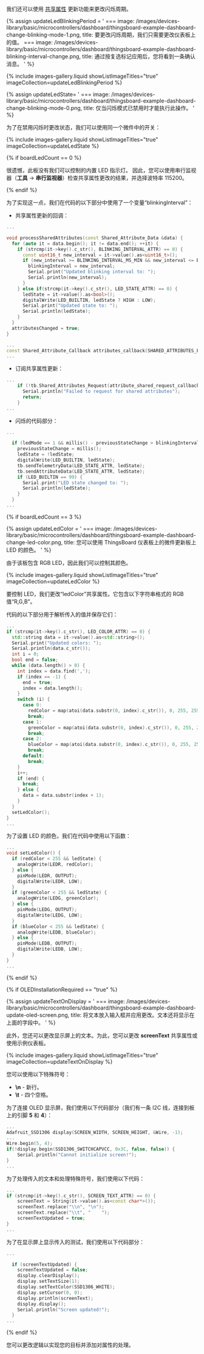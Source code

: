 我们还可以使用 [共享属性](/docs/{{page.docsPrefix}}user-guide/attributes/#shared-attributes) 更新功能来更改闪烁周期。

{% assign updateLedBlinkingPeriod = '
    ===
        image: /images/devices-library/basic/microcontrollers/dashboard/thingsboard-example-dashboard-change-blinking-mode-1.png,
        title: 要更改闪烁周期，我们只需要更改仪表板上的值。
    ===
        image: /images/devices-library/basic/microcontrollers/dashboard/thingsboard-example-dashboard-blinking-interval-change.png,
        title: 通过按复选标记应用后，您将看到一条确认消息。
'
%} 

{% include images-gallery.liquid showListImageTitles="true" imageCollection=updateLedBlinkingPeriod %}

{% assign updateLedState= '
    ===
        image: /images/devices-library/basic/microcontrollers/dashboard/thingsboard-example-dashboard-change-blinking-mode-0.png,
        title: 仅当闪烁模式已禁用时才能执行此操作。
'
%}

为了在禁用闪烁时更改状态，我们可以使用同一个微件中的开关：

{% include images-gallery.liquid showListImageTitles="true" imageCollection=updateLedState %}

{% if boardLedCount == 0 %}

很遗憾，此板没有我们可以控制的内置 LED 指示灯。
因此，您可以使用串行监视器（**工具** -> **串行监视器**）检查共享属性更改的结果，并选择波特率 115200。

{% endif %}

为了实现这一点，我们在代码的以下部分中使用了一个变量“blinkingInterval”：

- 共享属性更新的回调：

```cpp
...

void processSharedAttributes(const Shared_Attribute_Data &data) {
  for (auto it = data.begin(); it != data.end(); ++it) {
    if (strcmp(it->key().c_str(), BLINKING_INTERVAL_ATTR) == 0) {
      const uint16_t new_interval = it->value().as<uint16_t>();
      if (new_interval >= BLINKING_INTERVAL_MS_MIN && new_interval <= BLINKING_INTERVAL_MS_MAX) {
        blinkingInterval = new_interval;
        Serial.print("Updated blinking interval to: ");
        Serial.println(new_interval);
      }
    } else if(strcmp(it->key().c_str(), LED_STATE_ATTR) == 0) {
      ledState = it->value().as<bool>();
      digitalWrite(LED_BUILTIN, ledState ? HIGH : LOW);
      Serial.print("Updated state to: ");
      Serial.println(ledState);
    }
  }
  attributesChanged = true;
}

...
const Shared_Attribute_Callback attributes_callback(SHARED_ATTRIBUTES_LIST.cbegin(), SHARED_ATTRIBUTES_LIST.cend(), &processSharedAttributes);
...
```

- 订阅共享属性更新：

```cpp
...
    if (!tb.Shared_Attributes_Request(attribute_shared_request_callback)) {
      Serial.println("Failed to request for shared attributes");
      return;
    }
...
```

- 闪烁的代码部分：

```cpp
...

  if (ledMode == 1 && millis() - previousStateChange > blinkingInterval) {
    previousStateChange = millis();
    ledState = !ledState;
    digitalWrite(LED_BUILTIN, ledState);
    tb.sendTelemetryData(LED_STATE_ATTR, ledState);
    tb.sendAttributeData(LED_STATE_ATTR, ledState);
    if (LED_BUILTIN == 99) {
      Serial.print("LED state changed to: ");
      Serial.println(ledState);
    }
  }
...
```

{% if boardLedCount == 3 %}

{% assign updateLedColor = '
    ===
        image: /images/devices-library/basic/microcontrollers/dashboard/thingsboard-example-dashboard-change-led-color.png,
        title: 您可以使用 ThingsBoard 仪表板上的微件更新板上 LED 的颜色。
'
%}

由于该板包含 RGB LED，因此我们可以控制其颜色。

{% include images-gallery.liquid showListImageTitles="true" imageCollection=updateLedColor %}

要控制 LED，我们更改“ledColor”共享属性。它包含以下字符串格式的 RGB 值“R,G,B”。

代码的以下部分用于解析传入的值并保存它们：

```cpp
...
if (strcmp(it->key().c_str(), LED_COLOR_ATTR) == 0) {
  std::string data = it->value().as<std::string>();
  Serial.print("Updated colors: ");
  Serial.println(data.c_str());
  int i = 0;
  bool end = false;
  while (data.length() > 0) {
    int index = data.find(',');
    if (index == -1) {
      end = true;
      index = data.length();
    }
    switch (i) {
      case 0:
        redColor = map(atoi(data.substr(0, index).c_str()), 0, 255, 255, 0);
        break;
      case 1:
        greenColor = map(atoi(data.substr(0, index).c_str()), 0, 255, 255, 0);
        break;
      case 2:
        blueColor = map(atoi(data.substr(0, index).c_str()), 0, 255, 255, 0);
        break;
      default:
        break;
    }
    i++;
    if (end) {
      break;
    } else {
      data = data.substr(index + 1);
    }
  }
  setLedColor();
}
...
```

为了设置 LED 的颜色，我们在代码中使用以下函数：

```cpp
...
void setLedColor() {
  if (redColor < 255 && ledState) {
    analogWrite(LEDR, redColor);
  } else {
    pinMode(LEDR, OUTPUT);
    digitalWrite(LEDR, LOW);
  }
  if (greenColor < 255 && ledState) {
    analogWrite(LEDG, greenColor);
  } else {
    pinMode(LEDG, OUTPUT);
    digitalWrite(LEDG, LOW);
  }
  if (blueColor < 255 && ledState) {
    analogWrite(LEDB, blueColor);
  } else {
    pinMode(LEDB, OUTPUT);
    digitalWrite(LEDB, LOW);
  }
}
...
```

{% endif %}

{% if OLEDInstallationRequired == "true" %}

{% assign updateTextOnDisplay = '
    ===
        image: /images/devices-library/basic/microcontrollers/dashboard/thingsboard-example-dashboard-update-oled-screen.png,
        title: 将文本放入输入框并应用更改。文本还将显示在上面的字段中。
'
%}

此外，您还可以更改显示屏上的文本。为此，您可以更改 **screenText** 共享属性或使用示例仪表板。

{% include images-gallery.liquid showListImageTitles="true" imageCollection=updateTextOnDisplay %}

您可以使用以下特殊符号：

- **\n** - 新行。
- **\t** - 四个空格。

为了连接 OLED 显示屏，我们使用以下代码部分（我们有一条 I2C 线，连接到板上的引脚 **5** 和 **4**）：

```cpp
...
Adafruit_SSD1306 display(SCREEN_WIDTH, SCREEN_HEIGHT, &Wire, -1);
...
Wire.begin(5, 4);
if(!display.begin(SSD1306_SWITCHCAPVCC, 0x3C, false, false)) { 
    Serial.println("Cannot initialize screen!");
}
...
```

为了处理传入的文本和处理特殊符号，我们使用以下代码：

```cpp
...
if (strcmp(it->key().c_str(), SCREEN_TEXT_ATTR) == 0) {
    screenText = String(it->value().as<const char*>());
    screenText.replace("\\n", "\n");
    screenText.replace("\\t", "    ");
    screenTextUpdated = true;
}
...
```

为了在显示屏上显示传入的测试，我们使用以下代码部分：

```cpp
...

  if (screenTextUpdated) {
    screenTextUpdated = false;
    display.clearDisplay();
    display.setTextSize(1);
    display.setTextColor(SSD1306_WHITE);
    display.setCursor(0, 0);
    display.println(screenText);
    display.display();
    Serial.println("Screen updated!");
  }
...
```

{% endif %}

您可以更改逻辑以实现您的目标并添加对属性的处理。
